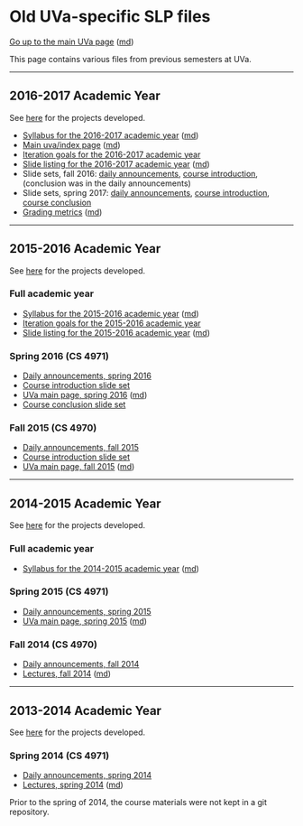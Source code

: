 Old UVa-specific SLP files
==========================

[Go up to the main UVa page](../index.html) ([md](../index.md))

This page contains various files from previous semesters at UVa.

----

## 2016-2017 Academic Year

See [here](http://slp.cs.virginia.edu/2016-2017.php) for the projects developed.

- [Syllabus for the 2016-2017 academic year](syllabus-2016-2017.html) ([md](syllabus-2016-2017.md))
- [Main uva/index page](index-2016-2017.html) ([md](index-2016-2017.md))
- [Iteration goals for the 2016-2017 academic year](iteration-goals-2016-2017.html)
- [Slide listing for the 2016-2017 academic year](slides-2016-2017.html) ([md](slides-2016-2017.md))
- Slide sets, fall 2016: [daily announcements](daily-announcements-fall-2016.html#/), [course introduction](course-introduction-fall-2016.html#/), (conclusion was in the daily announcements)
- Slide sets, spring 2017: [daily announcements](daily-announcements-spring-2017.html#/), [course introduction](course-introduction-spring-2017.html#/), [course conclusion](course-conclusion-spring-2017.html)
- [Grading metrics](grades-2016-2017.html) ([md](grades-2016-2017.md))

----

## 2015-2016 Academic Year

See [here](http://slp.cs.virginia.edu/2015-2016.php) for the projects developed.

### Full academic year
- [Syllabus for the 2015-2016 academic year](syllabus-2015-2016.html) ([md](syllabus-2015-2016.md))
- [Iteration goals for the 2015-2016 academic year](iteration-goals-2015-2016.html)
- [Slide listing for the 2015-2016 academic year](slides-2015-2016.html) ([md](slides-2015-2016.md))

### Spring 2016 (CS 4971)
- [Daily announcements, spring 2016](daily-announcements-spring-2016.html#/)
- [Course introduction slide set](course-introduction-spring-2016.html)
- [UVa main page, spring 2016](uva-page-spring-2016.html) ([md](uva-page-spring-2016.md))
- [Course conclusion slide set](course-conclusion-spring-2016.html)

### Fall 2015 (CS 4970)
- [Daily announcements, fall 2015](daily-announcements-fall-2015.html#/)
- [Course introduction slide set](course-introduction-fall-2015.html)
- [UVa main page, fall 2015](uva-page-fall-2015.html) ([md](uva-page-fall-2015.md))

----

## 2014-2015 Academic Year

See [here](http://slp.cs.virginia.edu/2014-2015.php) for the projects developed.

### Full academic year
- [Syllabus for the 2014-2015 academic year](syllabus-2014-2015.html) ([md](syllabus-2014-2015.md))

### Spring 2015 (CS 4971)
- [Daily announcements, spring 2015](daily-announcements-spring-2015.html#/)
- [UVa main page, spring 2015](uva-page-spring-2015.html) ([md](uva-page-spring-2015.md))

### Fall 2014 (CS 4970)
- [Daily announcements, fall 2014](daily-announcements-fall-2014.html#/)
- [Lectures, fall 2014](lectures-fall-2014.html) ([md](lectures-fall-2014.md))

----

## 2013-2014 Academic Year

See [here](http://slp.cs.virginia.edu/2013-2014.php) for the projects developed.

### Spring 2014 (CS 4971)
- [Daily announcements, spring 2014](daily-announcements-spring-2014.html#/)
- [Lectures, spring 2014](lectures-spring-2014.html) ([md](lectures-spring-2014.md))

Prior to the spring of 2014, the course materials were not kept in a git repository.
